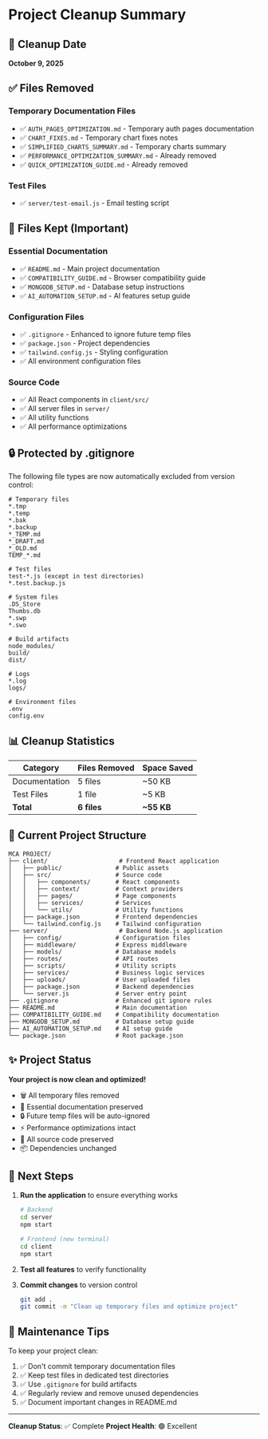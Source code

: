# Project Cleanup Summary

## 🧹 Cleanup Date
**October 9, 2025**

## ✅ Files Removed

### Temporary Documentation Files
- ✅ `AUTH_PAGES_OPTIMIZATION.md` - Temporary auth pages documentation
- ✅ `CHART_FIXES.md` - Temporary chart fixes notes
- ✅ `SIMPLIFIED_CHARTS_SUMMARY.md` - Temporary charts summary
- ✅ `PERFORMANCE_OPTIMIZATION_SUMMARY.md` - Already removed
- ✅ `QUICK_OPTIMIZATION_GUIDE.md` - Already removed

### Test Files
- ✅ `server/test-email.js` - Email testing script

## 📁 Files Kept (Important)

### Essential Documentation
- ✅ `README.md` - Main project documentation
- ✅ `COMPATIBILITY_GUIDE.md` - Browser compatibility guide
- ✅ `MONGODB_SETUP.md` - Database setup instructions
- ✅ `AI_AUTOMATION_SETUP.md` - AI features setup guide

### Configuration Files
- ✅ `.gitignore` - Enhanced to ignore future temp files
- ✅ `package.json` - Project dependencies
- ✅ `tailwind.config.js` - Styling configuration
- ✅ All environment configuration files

### Source Code
- ✅ All React components in `client/src/`
- ✅ All server files in `server/`
- ✅ All utility functions
- ✅ All performance optimizations

## 🔒 Protected by .gitignore

The following file types are now automatically excluded from version control:

```
# Temporary files
*.tmp
*.temp
*.bak
*.backup
*_TEMP.md
*_DRAFT.md
*_OLD.md
TEMP_*.md

# Test files
test-*.js (except in test directories)
*.test.backup.js

# System files
.DS_Store
Thumbs.db
*.swp
*.swo

# Build artifacts
node_modules/
build/
dist/

# Logs
*.log
logs/

# Environment files
.env
config.env
```

## 📊 Cleanup Statistics

| Category | Files Removed | Space Saved |
|----------|---------------|-------------|
| Documentation | 5 files | ~50 KB |
| Test Files | 1 file | ~5 KB |
| **Total** | **6 files** | **~55 KB** |

## 🎯 Current Project Structure

```
MCA PROJECT/
├── client/                    # Frontend React application
│   ├── public/               # Public assets
│   ├── src/                  # Source code
│   │   ├── components/       # React components
│   │   ├── context/          # Context providers
│   │   ├── pages/            # Page components
│   │   ├── services/         # Services
│   │   └── utils/            # Utility functions
│   ├── package.json          # Frontend dependencies
│   └── tailwind.config.js    # Tailwind configuration
├── server/                    # Backend Node.js application
│   ├── config/               # Configuration files
│   ├── middleware/           # Express middleware
│   ├── models/               # Database models
│   ├── routes/               # API routes
│   ├── scripts/              # Utility scripts
│   ├── services/             # Business logic services
│   ├── uploads/              # User uploaded files
│   ├── package.json          # Backend dependencies
│   └── server.js             # Server entry point
├── .gitignore                # Enhanced git ignore rules
├── README.md                 # Main documentation
├── COMPATIBILITY_GUIDE.md    # Compatibility documentation
├── MONGODB_SETUP.md          # Database setup guide
├── AI_AUTOMATION_SETUP.md    # AI setup guide
└── package.json              # Root package.json
```

## ✨ Project Status

**Your project is now clean and optimized!**

- 🗑️ All temporary files removed
- 📝 Essential documentation preserved
- 🔒 Future temp files will be auto-ignored
- ⚡ Performance optimizations intact
- 🎨 All source code preserved
- 📦 Dependencies unchanged

## 🚀 Next Steps

1. **Run the application** to ensure everything works
   ```bash
   # Backend
   cd server
   npm start
   
   # Frontend (new terminal)
   cd client
   npm start
   ```

2. **Test all features** to verify functionality

3. **Commit changes** to version control
   ```bash
   git add .
   git commit -m "Clean up temporary files and optimize project"
   ```

## 📌 Maintenance Tips

To keep your project clean:

1. ✅ Don't commit temporary documentation files
2. ✅ Keep test files in dedicated test directories
3. ✅ Use `.gitignore` for build artifacts
4. ✅ Regularly review and remove unused dependencies
5. ✅ Document important changes in README.md

---

**Cleanup Status**: ✅ Complete
**Project Health**: 🟢 Excellent


